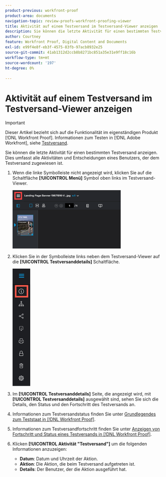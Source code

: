 ```yaml
---
product-previous: workfront-proof
product-area: documents
navigation-topic: review-proofs-workfront-proofing-viewer
title: Aktivität auf einem Testversand im Testversand-Viewer anzeigen
description: Sie können die letzte Aktivität für einen bestimmten Testversand anzeigen. Dies umfasst alle Aktivitäten und Entscheidungen eines Benutzers, der dem Testversand zugewiesen ist.
author: Courtney
feature: Workfront Proof, Digital Content and Documents
exl-id: e99f4e8f-eb3f-4575-83fb-97acb8932e25
source-git-commit: 41ab1312d2ccb8b8271bc851a35e31e9ff18c16b
workflow-type: tm+mt
source-wordcount: '197'
ht-degree: 0%

---
```


# Aktivität auf einem Testversand im Testversand-Viewer anzeigen

>[!IMPORTANT]
>
>Dieser Artikel bezieht sich auf die Funktionalität im eigenständigen Produkt [!DNL Workfront Proof]. Informationen zum Testen in [!DNL Adobe Workfront], siehe [Testversand](../../../review-and-approve-work/proofing/proofing.md).

Sie können die letzte Aktivität für einen bestimmten Testversand anzeigen. Dies umfasst alle Aktivitäten und Entscheidungen eines Benutzers, der dem Testversand zugewiesen ist.

1. Wenn die linke Symbolleiste nicht angezeigt wird, klicken Sie auf die Schaltfläche **[!UICONTROL Menü]** Symbol oben links im Testversand-Viewer.

   ![](assets/menu-icon-in-proofing-viewer-350x188.png)

1. Klicken Sie in der Symbolleiste links neben dem Testversand-Viewer auf die **[!UICONTROL Testversanddetails]** Schaltfläche.

   ![Proofing_Viewer_toolbar_button_-_Proof_details.png](assets/proofing-viewer-toolbar-button---proof-details.png)

1. Im **[!UICONTROL Testversanddetails]** Seite, die angezeigt wird, mit **[!UICONTROL Testversanddetails]** ausgewählt sind, sehen Sie sich die Details, den Status und den Fortschritt des Testversands an.

1. Informationen zum Testversandstatus finden Sie unter [Grundlegendes zum Teststaat in [!DNL Workfront Proof]](../../../workfront-proof/wp-work-proofsfiles/manage-your-work/proof-state.md).

1. Informationen zum Testversandfortschritt finden Sie unter [Anzeigen von Fortschritt und Status eines Testversands in [!DNL Workfront Proof]](../../../workfront-proof/wp-work-proofsfiles/manage-your-work/view-progress-and-status-of-proof.md).
1. Klicken **[!UICONTROL Aktivität &quot;Testversand&quot;]** um die folgenden Informationen anzuzeigen:

   * **Datum**: Datum und Uhrzeit der Aktion.
   * **Aktion**: Die Aktion, die beim Testversand aufgetreten ist.
   * **Details**: Der Benutzer, der die Aktion ausgeführt hat.
